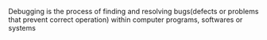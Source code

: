 Debugging is the process of finding and resolving bugs(defects or problems that prevent correct operation) within computer programs, softwares or systems
